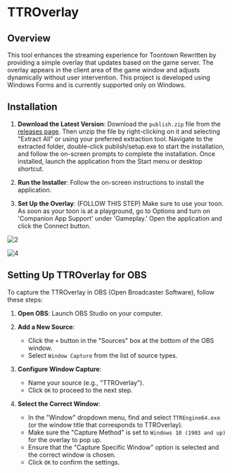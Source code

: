 # TTROverlay

## Overview

This tool enhances the streaming experience for Toontown Rewritten by providing a simple overlay that updates based on the game server. The overlay appears in the client area of the game window and adjusts dynamically without user intervention. This project is developed using Windows Forms and is currently supported only on Windows.
## Installation

1. **Download the Latest Version**: Download the `publish.zip` file from the [releases page](https://github.com/safepre/TTR-Overlay/releases/tag/v1.0.0). Then unzip the file by right-clicking on it and selecting "Extract All" or using your preferred extraction tool. Navigate to the extracted folder, double-click publish/setup.exe to start the installation, and follow the on-screen prompts to complete the installation. Once installed, launch the application from the Start menu or desktop shortcut.

2. **Run the Installer**: Follow the on-screen instructions to install the application.

3. **Set Up the Overlay**: (FOLLOW THIS STEP) Make sure to use your toon. As soon as your toon is at a playground, go to Options and turn on 'Companion App Support' under 'Gameplay.' Open the application and click the Connect button.

![2](https://github.com/user-attachments/assets/832a95de-3184-4421-89dc-0cf5441aeca4) <!-- Replace # with the URL of your screenshot -->

![4](https://github.com/user-attachments/assets/f8fcd68a-0f4f-464f-b9bf-3dc6a419d32b)


## Setting Up TTROverlay for OBS

To capture the TTROverlay in OBS (Open Broadcaster Software), follow these steps:

1. **Open OBS**: Launch OBS Studio on your computer.

2. **Add a New Source**:
   - Click the `+` button in the "Sources" box at the bottom of the OBS window.
   - Select `Window Capture` from the list of source types.

3. **Configure Window Capture**:
   - Name your source (e.g., "TTROverlay").
   - Click `OK` to proceed to the next step.

4. **Select the Correct Window**:
   - In the "Window" dropdown menu, find and select `TTREngine64.exe` (or the window title that corresponds to TTROverlay).
   - Make sure the "Capture Method" is set to `Windows 10 (1903 and up)` for the overlay to pop up.
   - Ensure that the "Capture Specific Window" option is selected and the correct window is chosen.
   - Click `OK` to confirm the settings.

